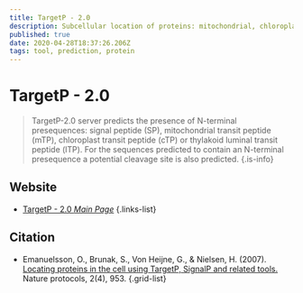 ```yaml
---
title: TargetP - 2.0
description: Subcellular location of proteins: mitochondrial, chloroplastic, secretory pathway, or other
published: true
date: 2020-04-28T18:37:26.206Z
tags: tool, prediction, protein
---
```


# TargetP - 2.0

> TargetP-2.0 server predicts the presence of N-terminal presequences: signal peptide (SP), mitochondrial transit peptide (mTP), chloroplast transit peptide (cTP) or thylakoid luminal transit peptide (lTP). For the sequences predicted to contain an N-terminal presequence a potential cleavage site is also predicted.
{.is-info}

 
## Website 

- [TargetP - 2.0 *Main Page*](https://services.healthtech.dtu.dk/service.php?TargetP-2.0)
 {.links-list}

## Citation

- Emanuelsson, O., Brunak, S., Von Heijne, G., & Nielsen, H. (2007). [Locating proteins in the cell using TargetP, SignalP and related tools.](https://www.nature.com/articles/nprot.2007.131) Nature protocols, 2(4), 953.
{.grid-list}
